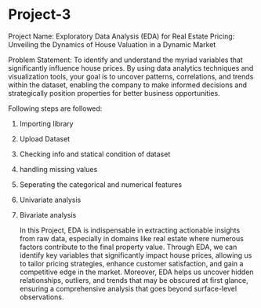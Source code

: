 # Project-3
Project Name: Exploratory Data Analysis (EDA) for Real Estate Pricing: Unveiling the Dynamics of House Valuation in a Dynamic Market

Problem Statement: To identify and understand the myriad variables that significantly influence house prices. By using data analytics techniques and visualization tools, your goal is to uncover patterns, correlations, and trends within the dataset, enabling the company to make informed decisions and strategically position properties for better business opportunities.

Following steps are followed:
1. Importing library
2. Upload Dataset
3. Checking info and statical condition of dataset
4. handling missing values
5. Seperating the categorical and numerical features
6. Univariate analysis
7. Bivariate analysis

   In this Project, EDA is indispensable in extracting actionable insights from raw data, especially in domains like real estate where numerous factors contribute to the final property value. Through EDA, we can identify key variables that significantly impact house prices, allowing us to tailor pricing strategies, enhance customer satisfaction, and gain a competitive edge in the market. Moreover, EDA helps us uncover hidden relationships, outliers, and trends that may be obscured at first glance, ensuring a comprehensive analysis that goes beyond surface-level observations.
